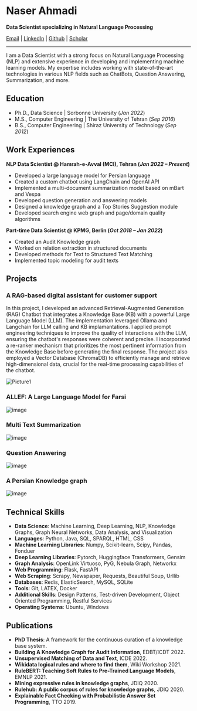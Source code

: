 # Naser Ahmadi

**Data Scientist specializing in Natural Language Processing**

[Email](mailto:ahmadi.naser68@gmail.com) | [LinkedIn](https://www.linkedin.com/in/naser-ahmadi-ab028419a/) | [Github](https://github.com/naserahmadi) | [Scholar](https://scholar.google.com/citations?user=wk5Hb14AAAAJ&hl=en)

---

I am a Data Scientist with a strong focus on Natural Language Processing (NLP) and extensive experience in developing and implementing machine learning models. My expertise includes working with state-of-the-art technologies in various NLP fields such as ChatBots, Question Answering, Summarization, and more.

## Education
- Ph.D., Data Science | Sorbonne University (_Jan 2022_)								       		
- M.S., Computer Engineering	| The University of Tehran (_Sep 2016_)	 			        		
- B.S., Computer Engineering | Shiraz University of Technology (_Sep 2012_)


## Work Experiences

**NLP Data Scientist @ Hamrah-e-Avval (MCI), Tehran (_Jan 2022 – Present_)**
- Developed a large language model for Persian language
- Created a custom chatbot using LangChain and OpenAI API
- Implemented a multi-document summarization model based on mBart and Vespa
- Developed question generation and answering models
- Designed a knowledge graph and a Top Stories Suggestion module
- Developed search engine web graph and page/domain quality algorithms

**Part-time Data Scientist @ KPMG, Berlin (_Oct 2018 – Jan 2022_)**
- Created an Audit Knowledge graph
- Worked on relation extraction in structured documents
- Developed methods for Text to Structured Text Matching
- Implemented topic modeling for audit texts

## Projects 
### A RAG-based digital assistant for customer support
In this project, I developed an advanced Retrieval-Augmented Generation (RAG) Chatbot that integrates a Knowledge Base (KB) with a powerful Large Language Model (LLM). The implementation leveraged Ollama and Langchain for LLM calling and KB implamantations. I applied prompt engineering techniques to improve the quality of interactions with the LLM, ensuring the chatbot's responses were coherent and precise. I incorporated a re-ranker mechanism that prioritizes the most pertinent information from the Knowledge Base before generating the final response. The project also employed a Vector Database (ChromaDB) to efficiently manage and retrieve high-dimensional data, crucial for the real-time processing capabilities of the chatbot. 

![Picture1](https://github.com/naserahmadi/naserahmadi.github.io/assets/45039751/f4908556-968a-4827-a063-4032bb0c1c8d)

### ALLEF: A Large Language Model for Farsi


![image](https://github.com/naserahmadi/naserahmadi.github.io/assets/45039751/cc85a7d9-d23a-4f0b-8180-1750c4ded8c8)


### Multi Text Summarization


![image](https://github.com/naserahmadi/naserahmadi.github.io/assets/45039751/bc3674f5-29cb-417e-9c05-9b7984b0a89b)


### Question Answering

![image](https://github.com/naserahmadi/naserahmadi.github.io/assets/45039751/198d934e-4f91-47c8-af04-6cedb76ccb6a)


### A Persian Knowledge graph

![image](https://github.com/naserahmadi/naserahmadi.github.io/assets/45039751/1aa1af84-fcca-4a4c-afd9-083bddf5dd80)

## Technical Skills

- **Data Science**: Machine Learning, Deep Learning, NLP, Knowledge Graphs, Graph Neural Networks, Data Analysis, and Visualization
- **Languages**: Python, Java, SQL, SPARQL, HTML, CSS
- **Machine Learning Libraries**: Numpy, Scikit-learn, Scipy, Pandas, Fonduer
- **Deep Learning Libraries**: Pytorch, Huggingface Transformers, Gensim
- **Graph Analysis**: OpenLink Virtuoso, PyG, Nebula Graph, Networkx
- **Web Programming**: Flask, FastAPI
- **Web Scraping**: Scrapy, Newspaper, Requests, Beautiful Soup, Urllib
- **Databases**: Redis, ElasticSearch, MySQL, SQLite
- **Tools**: Git, LATEX, Docker
- **Additional Skills**: Design Patterns, Test-driven Development, Object Oriented Programming, Restful Services
- **Operating Systems**: Ubuntu, Windows


## Publications

- **PhD Thesis**: A framework for the continuous curation of a knowledge base system.
- **Building A Knowledge Graph for Audit Information**, EDBT/ICDT 2022.
- **Unsupervised Matching of Data and Text**, ICDE 2022.
- **Wikidata logical rules and where to find them**, Wiki Workshop 2021.
- **RuleBERT: Teaching Soft Rules to Pre-Trained Language Models**, EMNLP 2021.
- **Mining expressive rules in knowledge graphs**, JDIQ 2020.
- **Rulehub: A public corpus of rules for knowledge graphs**, JDIQ 2020.
- **Explainable Fact Checking with Probabilistic Answer Set Programming**, TTO 2019.
